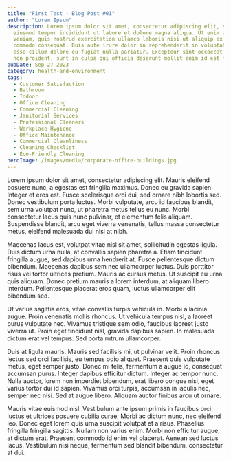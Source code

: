 ```yaml
---
title: "First Test - Blog Post #01"
author: "Lorem Ipsum"
description: Lorem ipsum dolor sit amet, consectetur adipiscing elit, sed do
  eiusmod tempor incididunt ut labore et dolore magna aliqua. Ut enim ad minim
  veniam, quis nostrud exercitation ullamco laboris nisi ut aliquip ex ea
  commodo consequat. Duis aute irure dolor in reprehenderit in voluptate velit
  esse cillum dolore eu fugiat nulla pariatur. Excepteur sint occaecat cupidatat
  non proident, sunt in culpa qui officia deserunt mollit anim id est laborum.
pubDate: Sep 27 2023
category: health-and-environment
tags:
  - Customer Satisfaction
  - Bathroom
  - Indoor
  - Office Cleaning
  - Commercial Cleaning
  - Janitorial Services
  - Professional Cleaners
  - Workplace Hygiene
  - Office Maintenance
  - Commercial Cleanliness
  - Cleaning Checklist
  - Eco-Friendly Cleaning
heroImage: /images/media/corporate-office-buildings.jpg
---
```

Lorem ipsum dolor sit amet, consectetur adipiscing elit. Mauris eleifend posuere nunc, a egestas est fringilla maximus. Donec eu gravida sapien. Integer et eros est. Fusce scelerisque orci dui, sed ornare nibh lobortis sed. Donec vestibulum porta luctus. Morbi vulputate, arcu id faucibus blandit, sem urna volutpat nunc, ut pharetra metus tellus eu nunc. Morbi consectetur lacus quis nunc pulvinar, et elementum felis aliquam. Suspendisse blandit, arcu eget viverra venenatis, tellus massa consectetur metus, eleifend malesuada dui nisi at nibh.

Maecenas lacus est, volutpat vitae nisl sit amet, sollicitudin egestas ligula. Duis dictum urna nulla, at convallis sapien pharetra a. Etiam tincidunt fringilla augue, sed dapibus urna hendrerit at. Fusce pellentesque dictum bibendum. Maecenas dapibus sem nec ullamcorper luctus. Duis porttitor risus vel tortor ultrices pretium. Mauris ac cursus metus. Ut suscipit eu urna quis aliquam. Donec pretium mauris a lorem interdum, at aliquam libero interdum. Pellentesque placerat eros quam, luctus ullamcorper elit bibendum sed.

Ut varius sagittis eros, vitae convallis turpis vehicula in. Morbi a lacinia augue. Proin venenatis mollis rhoncus. Ut vehicula tempus nisl, a laoreet purus vulputate nec. Vivamus tristique sem odio, faucibus laoreet justo viverra ut. Proin eget tincidunt nisl, gravida dapibus sapien. In malesuada dictum erat vel tempus. Sed porta rutrum ullamcorper.

Duis at ligula mauris. Mauris sed facilisis mi, ut pulvinar velit. Proin rhoncus lectus sed orci facilisis, eu tempus odio aliquet. Praesent quis vulputate metus, eget semper justo. Donec mi felis, fermentum a augue id, consequat accumsan purus. Integer dapibus efficitur dictum. Integer ac tempor nunc. Nulla auctor, lorem non imperdiet bibendum, erat libero congue nisi, eget varius tortor dui id sapien. Vivamus orci turpis, accumsan in iaculis nec, semper nec nisi. Sed at augue libero. Aliquam auctor finibus arcu ut ornare.

Mauris vitae euismod nisl. Vestibulum ante ipsum primis in faucibus orci luctus et ultrices posuere cubilia curae; Morbi ac dictum nunc, nec eleifend leo. Donec eget lorem quis urna suscipit volutpat et a risus. Phasellus fringilla fringilla sagittis. Nullam non varius enim. Morbi non efficitur augue, at dictum erat. Praesent commodo id enim vel placerat. Aenean sed luctus lacus. Vestibulum nisi neque, fermentum sed blandit bibendum, consectetur at dui.